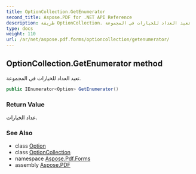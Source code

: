```yaml
---
title: OptionCollection.GetEnumerator
second_title: Aspose.PDF for .NET API Reference
description: طريقة OptionCollection. تعيد العداد للخيارات في المجموعة
type: docs
weight: 110
url: /ar/net/aspose.pdf.forms/optioncollection/getenumerator/
---
```

## OptionCollection.GetEnumerator method

تعيد العداد للخيارات في المجموعة.

```csharp
public IEnumerator<Option> GetEnumerator()
```

### Return Value

عداد الخيارات.

### See Also

* class [Option](../../option/)
* class [OptionCollection](../)
* namespace [Aspose.Pdf.Forms](../../../aspose.pdf.forms/)
* assembly [Aspose.PDF](../../../)